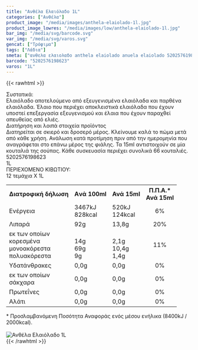 ```yaml
---
title: "Ανθέλα Ελαιόλαδο 1L"
categories: ["Ανθέλα"]
product_image: "/media/images/anthela-elaiolado-1l.jpg"
product_image_lowres: "/media/images/low/anthela-elaiolado-1l.jpg"
bar_img: "/media/svg/barcode.svg"
var_img: "/media/svg/varos.svg"
gencat: ["Τρόφιμα"]
tags: ["Λάδια"]
smeta: ["ανθελα ελαιολαδο anthela elaiolado anuela elaiolado 5202576198623 1l 1 litro 1 λιτρο 1 λίτρο "]
barcode: "5202576198623"
varos: "1L"
---
```


{{< rawhtml >}}

<div class="sload1"><div class="product"><div id="sistatika">Συστατικά:</div><div class="alltext">Eλαιόλαδο αποτελούμενο από εξευγενισμένα ελαιόλαδα και παρθένα ελαιόλαδα. Έλαιο που περιέχει αποκλειστικά ελαιόλαδα που έχουν υποστεί επεξεργασία εξευγενισμού και έλαια που έχουν παραχθεί απευθείας από ελιές.</div><div id="loipa">Διατήρηση και λοιπά στοιχεία προϊόντος</div><div class="alltext">Διατηρείται σε σκιερό και δροσερό μέρος. Κλείνουμε καλά το πώμα μετά από κάθε χρήση. Ανάλωση κατά προτίμηση πριν από την ημερομηνία που αναγράφεται στο επάνω μέρος της φιάλης. Τα 15ml αντιστοιχούν σε μία κουταλιά της σούπας. Κάθε συσκευασία περιέχει συνολικά 66 κουταλιές.</div><div id="barcode"><div id="barimage1"></div><span id="bartext">5202576198623</span></div><div id="varos"><div id="varosimage1"></div><span id="varostext">1L</span></div><div id="kivotio">ΠΕΡΙΕΧΟΜΕΝΟ ΚΙΒΩΤΙΟΥ:<br>12 τεμάχια Χ 1L</div><div class="tabout"><table id="diatable"><tbody><tr><th>Διατροφική δήλωση</th><th>Aνά 100ml</th><th>Ανά 15ml<br></th><th>Π.Π.Α.*<br>Ανά 15ml</th></tr><tr><td class="texr2">Ενέργεια</td><td class="texr">3467kJ<br>828kcal</td><td class="texr">520kJ<br>124kcal</td><td class="texr" style="text-align:center">6%</td></tr><tr><td class="texr2">Λιπαρά</td><td class="texr">92g</td><td class="texr">13,8g</td><td class="texr" style="text-align:center">20%</td></tr><tr><td class="gray">εκ των οποίων<br>κορεσµένα<br>µονοακόρεστα<br>πολυακόρεστα<br></td><td class="gray2"><br>14g<br>69g<br>9g<br></td><td class="gray2"><br>2,1g<br>10,4g<br>1,4g<br></td><td class="gray2" style="text-align:center">11%</td></tr><tr><td class="texr2">Yδατάνθρακες</td><td class="texr">0,0g</td><td class="texr">0,0g</td><td class="texr" style="text-align:center">0%</td></tr><tr><td class="gray">εκ των οποίων<br>σάκχαρα</td><td class="gray2">0,0g</td><td class="gray2">0,0g</td><td class="gray2" style="text-align:center">0%</td></tr><tr><td class="texr2">Πρωτεΐνες</td><td class="texr">0,0g</td><td class="texr">0,0g</td><td class="texr" style="text-align:center">0%</td></tr><tr><td class="texr2">Αλάτι</td><td class="texr">0,0g</td><td class="texr">0,0g</td><td class="texr" style="text-align:center">0%</td></tr></tbody></table></div><div class="alltext">* Προσλαμβανόμενη Ποσότητα Αναφοράς ενός μέσου ενήλικα (8400kJ / 2000kcal).</div><br><div class="pimg"><img alt="Ανθέλα Ελαιόλαδο 1L" title="Ανθέλα Ελαιόλαδο 1L" src="/media/images/anthela-elaiolado-1l.jpg"></div></div></div>
{{< /rawhtml >}}